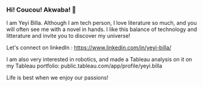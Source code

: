 ### Hi! Coucou! Akwaba! 👋

I am Yeyi Billa. Although I am tech person, I love literature so much, and you will often see me with a novel in hands.
I like this balance of technology and litterature and invite you to discover my universe!

Let's connect on linkedIn : https://www.linkedin.com/in/yeyi-billa/

I am also very interested in robotics, and made a Tableau analysis on it on my Tableau portfolio: public.tableau.com/app/profile/yeyi.billa  

Life is best when we enjoy our passions!


<!--
**billay1/billay1** is a ✨ _special_ ✨ repository because its `README.md` (this file) appears on your GitHub profile.

Here are some ideas to get you started:

- 🔭 I’m currently working on ...
- 🌱 I’m currently learning ...
- 👯 I’m looking to collaborate on ...
- 🤔 I’m looking for help with ...
- 💬 Ask me about ...
- 📫 How to reach me: ...
- 😄 Pronouns: ...
- ⚡ Fun fact: ...
-->
